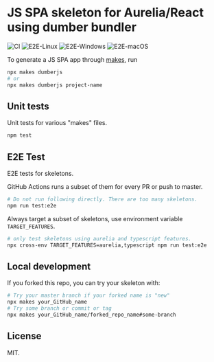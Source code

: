 # JS SPA skeleton for Aurelia/React using dumber bundler

![CI](https://github.com/dumberjs/new/workflows/CI/badge.svg) ![E2E-Linux](https://github.com/dumberjs/new/workflows/E2E-Linux/badge.svg) ![E2E-Windows](https://github.com/dumberjs/new/workflows/E2E-Windows/badge.svg) ![E2E-macOS](https://github.com/dumberjs/new/workflows/E2E-macOS/badge.svg)

To generate a JS SPA app through [makes](https://makes.js.org), run
```sh
npx makes dumberjs
# or
npx makes dumberjs project-name
```

## Unit tests

Unit tests for various "makes" files.

```bash
npm test
```

## E2E Test

E2E tests for skeletons.

GitHub Actions runs a subset of them for every PR or push to master.

```bash
# Do not run following directly. There are too many skeletons.
npm run test:e2e
```

Always target a subset of skeletons, use environment variable `TARGET_FEATURES`.

```bash
# only test skeletons using aurelia and typescript features.
npx cross-env TARGET_FEATURES=aurelia,typescript npm run test:e2e
```

## Local development

If you forked this repo, you can try your skeleton with:

```bash
# Try your master branch if your forked name is "new"
npx makes your_GitHub_name
# Try some branch or commit or tag
npx makes your_GitHub_name/forked_repo_name#some-branch
```

## License

MIT.
